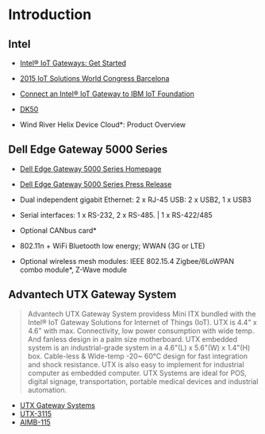 # Introduction

## Intel

- [Intel® IoT Gateways: Get Started](https://www-ssl.intel.com/content/www/us/en/embedded/solutions/iot-gateway/overview.html)
- [2015 IoT Solutions World Congress Barcelona](http://www.intel.co.uk/content/www/uk/en/internet-of-things/events/iot-solutions-world-congress-barcelona-2015.html)
- [Connect an Intel® IoT Gateway to IBM IoT Foundation](https://developer.ibm.com/recipes/tutorials/connect-an-intel-iot-gateway-to-iot-foundation/)


- [DK50](http://www.intel.es/content/www/es/es/embedded/design-tools/evaluation-platforms/gateway-solutions/gateway-solutions-iot-dk50-dev-kit-getting-started-guide.html)

- Wind River Helix Device Cloud*: Product Overview

## Dell Edge Gateway 5000 Series

- [Dell Edge Gateway 5000 Series Homepage](http://www.dell.com/learn/us/en/04/campaigns/coming-soon-dell-iot-gateway)
- [Dell Edge Gateway 5000 Series Press Release](http://www.dell.com/learn/us/en/uscorp1/secure/2015-10-20-dell-edge-gateway-5000-internet-of-things)

- Dual independent gigabit Ethernet: 2 x RJ-45 USB: 2 x USB2, 1 x USB3
- Serial interfaces: 1 x RS-232, 2 x RS-485. | 1 x RS-422/485
- Optional CANbus card*
- 802.11n + WiFi Bluetooth low energy; WWAN (3G or LTE)
- Optional wireless mesh modules: IEEE 802.15.4 Zigbee/6LoWPAN combo module*, Z-Wave module

## Advantech UTX Gateway System

> Advantech UTX Gateway System providess Mini ITX bundled with the Intel® IoT Gateway Solutions for Internet of Things (IoT). UTX is 4.4" x 4.6" with max. Connectivity, low power consumption with wide temp. And fanless design in a palm size motherboard. UTX embedded system is an industrial-grade system in a 4.6"(L) x 5.6"(W) x 1.4"(H) box. Cable-less & Wide-temp -20~ 60°C design for fast integration and shock resistance. UTX is also easy to implement for industrial computer as embedded computer. UTX Systems are ideal for POS, digital signage, transportation, portable medical devices and industrial automation.

- [UTX Gateway Systems](http://www.advantech.com/products/utx-and-systems/sub_bda911fe-28bc-4171-aed3-67f76f6a12c8)
- [UTX-3115](http://www.advantech.com/products/bda911fe-28bc-4171-aed3-67f76f6a12c8/utx-3115/mod_fa00d5cd-7d2b-430b-8983-c232bfb9f315)
- [AIMB-115](http://www.advantech.com/products/bda911fe-28bc-4171-aed3-67f76f6a12c8/aimb-115/mod_95eadbae-efc6-4741-986b-8fd6efe4d155)